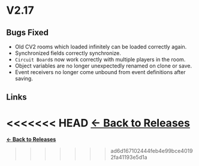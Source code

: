 # V2.17

## Bugs Fixed

* Old CV2 rooms which loaded infinitely can be loaded correctly again.
* Synchronized fields correctly synchronize.
* `Circuit Board`s now work correctly with multiple players in the room.
* Object variables are no longer unexpectedly renamed on clone or save.
* Event receivers no longer come unbound from event definitions after saving.

## Links

<<<<<<< HEAD
**[<- Back to Releases](/releases/)**
=======
**[<- Back to Releases](./)**
>>>>>>> ad6d167102444feb4e99bce40192fa41193e5d1a
